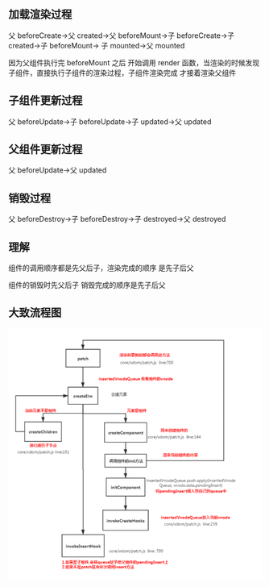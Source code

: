 ## 加载渲染过程

父 beforeCreate->父 created->父 beforeMount->子 beforeCreate->子 created->子 beforeMount-> 子 mounted->父 mounted

因为父组件执行完 beforeMount 之后 开始调用 render 函数，当渲染的时候发现子组件，直接执行子组件的渲染过程，子组件渲染完成 才接着渲染父组件

## 子组件更新过程

父 beforeUpdate->子 beforeUpdate->子 updated->父 updated

## 父组件更新过程

父 beforeUpdate->父 updated

## 销毁过程

父 beforeDestroy->子 beforeDestroy->子 destroyed->父 destroyed

## 理解

组件的调用顺序都是先父后子，渲染完成的顺序 是先子后父

组件的销毁时先父后子 销毁完成的顺序是先子后父

## 大致流程图

![](img/render_01.jpg)
